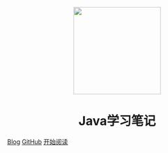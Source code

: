 <p align="center">
<img src="https://ss0.bdstatic.com/70cFvHSh_Q1YnxGkpoWK1HF6hhy/it/u=2481424715,2807309609&fm=26&gp=0.jpg" width="200" height="200"/>
</p>
<h1 align="center">Java学习笔记</h1>

[Blog](https://www.kongxiao.top/)
[GitHub](https://github.com/xiaokong0510)
[开始阅读](README.md)



